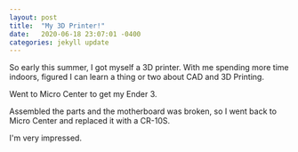 ```yaml
---
layout: post
title:  "My 3D Printer!"
date:   2020-06-18 23:07:01 -0400
categories: jekyll update
---
```


So early this summer, I got myself a 3D printer. With me spending more time indoors, figured I can learn a thing or two about CAD and 3D Printing. 

Went to Micro Center to get my Ender 3.

Assembled the parts and the motherboard was broken, so I went back to Micro Center and replaced it with a CR-10S.

I'm very impressed.
